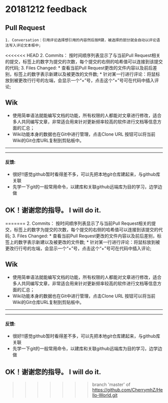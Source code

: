 # 20181212 feedback

## Pull Request
	1. Conversation：引用评论选择想引用的内容然后按R键，被选择的部分就会自动以评论语法写入评论文本框中;
<<<<<<< HEAD
	2. Commits： 按时间顺序列表显示了与当前Pull Request相关的提交，标签上的数字为提交的次数，每个提交的右侧的哈希值可以连接到该提交的代码;
	3. Files Changed: 
  	  * 查看当前Pull Request更改的文件内容以及前后差别，标签上的数字表示新建以及被更改的文件数;
   	   * 针对某一行进行评论：将鼠标放到被更改行行号的左端，会显示一个“+”号，点击这个“+”号可在代码中插入评论; 

## Wik
  * 使用简单语法就能编写文档的功能，所有权限的人都能对文章进行修改，适合多人共同编写文章，非常适合用来针对更新频率较高的软件进行文档等信息方面的汇总；
  * Wiki功能本身的数据也在Git中进行管理，点击Clone URL 按钮可以将当前Wiki的Git仓库URL复制到剪贴板中。

***
***
#### 反馈:
* 很好!!感觉github暂时看得差不多，可以先把本地git仓库建起来，与github库关联  
* 先学一下git的一般常用命令，以建库和关联github远端库为目的学习，边学边做

## OK！谢谢您的指导。 I will do it.
=======
  2. Commits： 按时间顺序列表显示了与当前Pull Request相关的提交，标签上的数字为提交的次数，每个提交的右侧的哈希值可以连接到该提交的代码;
  3. Files Changed: 
    * 查看当前Pull Request更改的文件内容以及前后差别，标签上的数字表示新建以及被更改的文件数;
    * 针对某一行进行评论：将鼠标放到被更改行行号的左端，会显示一个“+”号，点击这个“+”号可在代码中插入评论; 

## Wik
  * 使用简单语法就能编写文档的功能，所有权限的人都能对文章进行修改，适合多人共同编写文章，非常适合用来针对更新频率较高的软件进行文档等信息方面的汇总；
  * Wiki功能本身的数据也在Git中进行管理，点击Clone URL 按钮可以将当前Wiki的Git仓库URL复制到剪贴板中。

***
***
#### 反馈:
* 很好!!感觉github暂时看得差不多，可以先把本地git仓库建起来，与github库关联  
* 先学一下git的一般常用命令，以建库和关联github远端库为目的学习，边学边做

## OK！谢谢您的指导。 I will do it.
>>>>>>> branch 'master' of https://github.com/CherrymhZ/Hello-World.git

